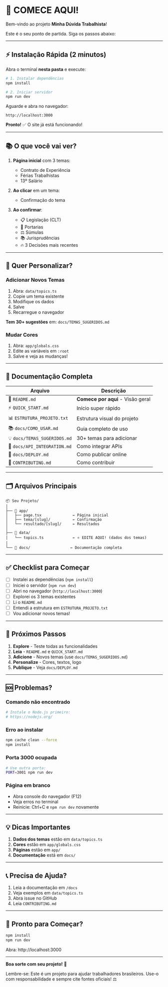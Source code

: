 # 🎯 COMECE AQUI!

Bem-vindo ao projeto **Minha Dúvida Trabalhista**! 

Este é o seu ponto de partida. Siga os passos abaixo:

---

## ⚡ Instalação Rápida (2 minutos)

Abra o terminal **nesta pasta** e execute:

```bash
# 1. Instalar dependências
npm install

# 2. Iniciar servidor
npm run dev
```

Aguarde e abra no navegador:
```
http://localhost:3000
```

**Pronto!** ✅ O site já está funcionando!

---

## 📚 O que você vai ver?

1. **Página inicial** com 3 temas:
   - Contrato de Experiência
   - Férias Trabalhistas  
   - 13º Salário

2. **Ao clicar** em um tema:
   - Confirmação do tema

3. **Ao confirmar**:
   - 📋 Legislação (CLT)
   - 📄 Portarias
   - ⚖️ Súmulas
   - 📚 Jurisprudências
   - 🔥 3 Decisões mais recentes

---

## 🎨 Quer Personalizar?

### Adicionar Novos Temas

1. Abra: `data/topics.ts`
2. Copie um tema existente
3. Modifique os dados
4. Salve
5. Recarregue o navegador

**Tem 30+ sugestões** em: `docs/TEMAS_SUGERIDOS.md`

### Mudar Cores

1. Abra: `app/globals.css`
2. Edite as variáveis em `:root`
3. Salve e veja as mudanças!

---

## 📖 Documentação Completa

| Arquivo | Descrição |
|---------|-----------|
| 📄 `README.md` | **Comece por aqui** - Visão geral |
| ⚡ `QUICK_START.md` | Início super rápido |
| 📊 `ESTRUTURA_PROJETO.txt` | Estrutura visual do projeto |
| 📚 `docs/COMO_USAR.md` | Guia completo de uso |
| 💡 `docs/TEMAS_SUGERIDOS.md` | 30+ temas para adicionar |
| 🔌 `docs/API_INTEGRATION.md` | Como integrar APIs |
| 🚀 `docs/DEPLOY.md` | Como publicar online |
| 🤝 `CONTRIBUTING.md` | Como contribuir |

---

## 🗂️ Arquivos Principais

```
📦 Seu Projeto/
│
├── 📂 app/
│   ├── page.tsx              ← Página inicial
│   ├── tema/[slug]/          ← Confirmação
│   └── resultado/[slug]/     ← Resultados
│
├── 📂 data/
│   └── topics.ts             ← ⭐ EDITE AQUI! (dados dos temas)
│
└── 📂 docs/                  ← Documentação completa
```

---

## ✅ Checklist para Começar

- [ ] Instalei as dependências (`npm install`)
- [ ] Iniciei o servidor (`npm run dev`)
- [ ] Abri no navegador (`http://localhost:3000`)
- [ ] Explorei os 3 temas existentes
- [ ] Li o `README.md`
- [ ] Entendi a estrutura em `ESTRUTURA_PROJETO.txt`
- [ ] Vou adicionar novos temas!

---

## 🎯 Próximos Passos

1. **Explore** - Teste todas as funcionalidades
2. **Leia** - `README.md` e `QUICK_START.md`
3. **Adicione** - Novos temas (use `docs/TEMAS_SUGERIDOS.md`)
4. **Personalize** - Cores, textos, logo
5. **Publique** - Veja `docs/DEPLOY.md`

---

## 🆘 Problemas?

### Comando não encontrado
```bash
# Instale o Node.js primeiro:
# https://nodejs.org/
```

### Erro ao instalar
```bash
npm cache clean --force
npm install
```

### Porta 3000 ocupada
```bash
# Use outra porta:
PORT=3001 npm run dev
```

### Página em branco
- Abra console do navegador (F12)
- Veja erros no terminal
- Reinicie: Ctrl+C e `npm run dev` novamente

---

## 💡 Dicas Importantes

1. **Dados dos temas** estão em `data/topics.ts`
2. **Cores** estão em `app/globals.css`
3. **Páginas** estão em `app/`
4. **Documentação** está em `docs/`

---

## 📞 Precisa de Ajuda?

1. Leia a documentação em `/docs`
2. Veja exemplos em `data/topics.ts`
3. Abra issue no GitHub
4. Leia `CONTRIBUTING.md`

---

## 🎉 Pronto para Começar?

```bash
npm install
npm run dev
```

Abra: http://localhost:3000

---

**Boa sorte com seu projeto!** 🚀

Lembre-se: Este é um projeto para ajudar trabalhadores brasileiros.
Use-o com responsabilidade e sempre cite fontes oficiais! ⚖️

